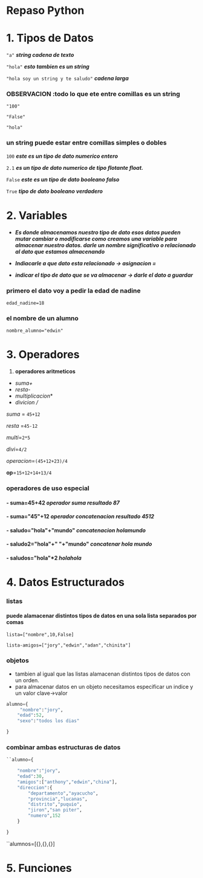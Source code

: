 # Repaso Python
# 1. Tipos de Datos
``"a"``  ***string cadena de texto***

``"hola"`` ***esto tambien es un string***

``"hola soy un string y te saludo"``  ***cadena larga***

### OBSERVACION :todo lo que ete entre comillas es un string
``"100"``

``"False"``

``"hola"``

### un string puede estar entre comillas simples o dobles

``100`` ***este es un tipo de dato numerico entero***

``2.1`` ***es un tipo de dato numerico de tipo flotante float.***

``False`` ***este es un tipo de dato booleano falso***

``True`` ***tipo de dato booleano verdadero***
# 2. Variables
 - ***Es donde almacenamos nuestro tipo de dato 
 esos datos pueden mutar cambiar o modificarse
como creamos una variable para almacenar nuestro datos. darle un nombre significativo o relacionado al dato que estamos almacenando***

-  ***Indiacarle a que dato esta relacionado -> asignacion =***

 - ***indicar el tipo de dato que se va almacenar -> darle el dato a guardar***

 ### primero el dato voy a pedir la edad de nadine
 ``edad_nadine=18``
 ### el nombre de un alumno
 ``nombre_alumno="edwin"``

# 3. Operadores

1. **operadores aritmeticos**
- *suma+*
- *resta-*
- *multiplicacion**
- *divicion /*


*suma* = ``45+12``

*resta* =``45-12``

*multi*=``2*5``

*divi*=``4/2``

*operacion*=``(45+12+23)/4``

**op**=``15+12+14+13/4``
### operadores de uso especial
#### - suma=45+42   *operador suma resultado 87*

#### - suma="45"+12 *operador concatenacion resultado 4512*

#### - saludo="hola"+"mundo" *concatenacion holamundo*

#### - saludo2="hola"+" "+"mundo"  *concatenar hola mundo*

#### - saludos="hola"*2 *holahola*


# 4. Datos Estructurados
### listas
#### puede alamacenar distintos tipos de datos en una sola lista separados por comas
``lista=["nombre",10,False]``

``lista-amigos=["jory","edwin","adan","chinita"]``
### objetos



- tambien al igual que las listas alamacenan distintos tipos de datos con un orden.
- para almacenar datos en un objeto necesitamos especificar un indice y un valor clave->valor
```python
alumno={
     "nombre":"jory",
    "edad":52,
    "sexo":"todos los dias"

}
```

### combinar ambas estructuras de datos
```python
``alumno={

    "nombre":"jory",
    "edad":30,
    "amigos":["anthony","edwin","china"],
    "direccion":{
        "departamento","ayacucho",
        "provincia","lucanas",
        "distrito","puquio",
        "jiron","san piter",
        "numero",152
    }

}
```
``alumnos=[{},{},{}]

# 5. Funciones 
